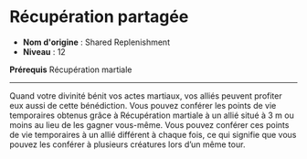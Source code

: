 # Récupération partagée

 * **Nom d'origine** : Shared Replenishment
 * **Niveau** : 12


<p><strong>Prérequis</strong> Récupération martiale</p>
<hr>
<p>Quand votre divinité bénit vos actes martiaux, vos alliés peuvent profiter eux aussi de cette bénédiction. Vous pouvez conférer les points de vie temporaires obtenus grâce à Récupération martiale à un allié situé à 3 m ou moins au lieu de les gagner vous-même. Vous pouvez conférer ces points de vie temporaires à un allié différent à chaque fois, ce qui signifie que vous pouvez les conférer à plusieurs créatures lors d’un même tour.</p>